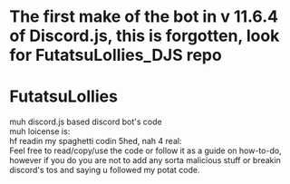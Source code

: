 # The first make of the bot in v 11.6.4 of Discord.js, this is forgotten, look for FutatsuLollies_DJS repo
# FutatsuLollies
muh discord.js based discord bot's code </br>
muh loicense is: </br>
hf readin my spaghetti codin 5hed, nah 4 real: </br>
Feel free to read/copy/use the code or follow it as a guide on how-to-do, however if you do you are not to add any sorta malicious stuff or breakin discord's tos and saying u followed my potat code.

